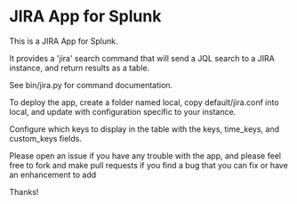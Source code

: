 JIRA App for Splunk
===================

This is a JIRA App for Splunk.

It provides a 'jira' search command that will send a JQL search to a JIRA instance, and return results as a table.

See bin/jira.py for command documentation.

To deploy the app, create a folder named local, copy default/jira.conf into local, and update with configuration specific to your
instance.

Configure which keys to display in the table with the keys, time_keys, and custom_keys fields.

Please open an issue if you have any trouble with the app, and please feel free to fork and make pull requests if you find a bug
that you can fix or have an enhancement to add

Thanks!